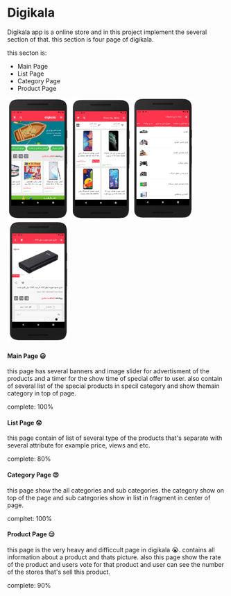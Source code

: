 # Digikala
Digikala app is a online store and in this project implement the several section of that. this section is four page of digikala.

this secton is:
*  Main Page
*  List Page
*  Category Page
*  Product Page

<img src="main.PNG"  width="140" height="280"> <img src="list.PNG"  width="140" height="280"> <img src="category.PNG"  width="140" height="280"> <img src="product.PNG"  width="140" height="280">

#### Main Page :smiley:
this page has several banners and image slider for advertisment of the products and a timer for the show time of special offer to user. also contain of several list of the special products in specil category and show themain category in top of page.

complete: 100%

#### List Page :worried:
this page contain of list of several type of the products that's separate with several attribute for example price, views and etc.

complete: 80%

#### Category Page :heart_eyes:
this page show the all categories and sub categories. the category show on top of the page and sub categories show in list in fragment in center of page.

compltet: 100%

#### Product Page :unamused:
this page is the very heavy and difficcult page in digikala :sob:. contains all information about a product and thats picture. also this page show the rate of the product and users vote for that product and user can see the number of the stores that's sell this product.

complete: 90%
